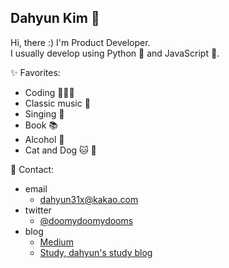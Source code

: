 ## Dahyun Kim 🌿
Hi, there :) I'm Product Developer.  
I usually develop using Python 🐍 and JavaScript 💛.


✨ Favorites:
* Coding 👩🏻‍💻
* Classic music 🎵
* Singing 🎤
* Book 📚
* Alcohol 🥂
* Cat and Dog 🐱 🐶

📩 Contact:
* email
  * dahyun31x@kakao.com
* twitter
  * [@doomydoomydooms](https://twitter.com/doomydoomydooms)
* blog
  * [Medium](https://medium.com/@doomydoomydooms)
  * [Study, dahyun's study blog](https://nextjs-docs-six-pi.vercel.app/)
